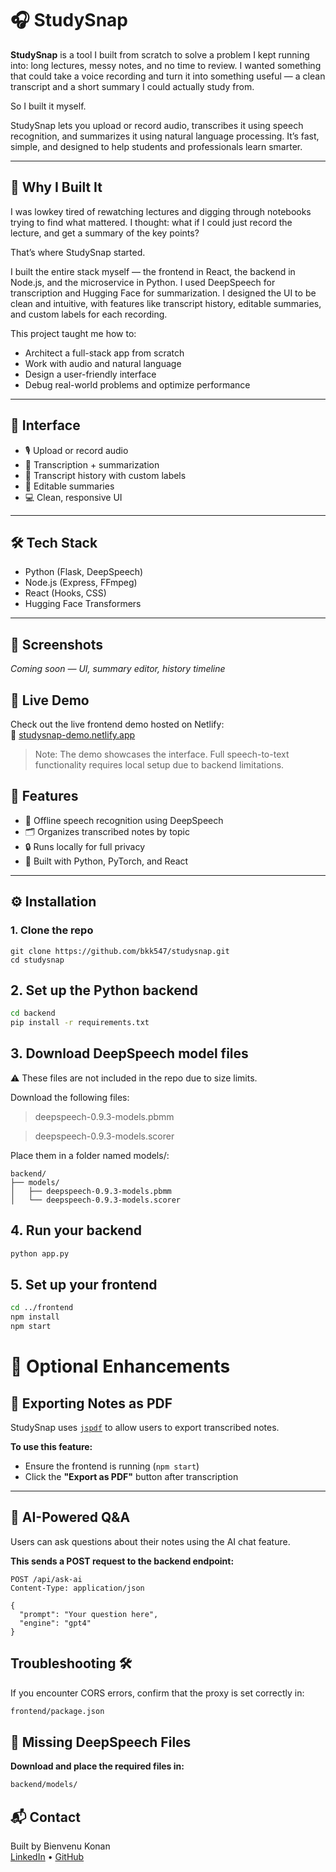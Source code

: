 # 🎧 StudySnap

**StudySnap** is a tool I built from scratch to solve a problem I kept running into: long lectures, messy notes, and no time to review. I wanted something that could take a voice recording and turn it into something useful — a clean transcript and a short summary I could actually study from.

So I built it myself.

StudySnap lets you upload or record audio, transcribes it using speech recognition, and summarizes it using natural language processing. It’s fast, simple, and designed to help students and professionals learn smarter.

---

## 🧠 Why I Built It

I was lowkey tired of rewatching lectures and digging through notebooks trying to find what mattered. I thought: what if I could just record the lecture, and get a summary of the key points?

That’s where StudySnap started.

I built the entire stack myself — the frontend in React, the backend in Node.js, and the microservice in Python. I used DeepSpeech for transcription and Hugging Face for summarization. I designed the UI to be clean and intuitive, with features like transcript history, editable summaries, and custom labels for each recording.

This project taught me how to:
- Architect a full-stack app from scratch
- Work with audio and natural language
- Design a user-friendly interface
- Debug real-world problems and optimize performance

---

## 🚀 Interface
- 🎙️ Upload or record audio
- 🧠 Transcription + summarization
- 📁 Transcript history with custom labels
- 📝 Editable summaries
- 💻 Clean, responsive UI

---

## 🛠️ Tech Stack
- Python (Flask, DeepSpeech)
- Node.js (Express, FFmpeg)
- React (Hooks, CSS)
- Hugging Face Transformers

---

## 📸 Screenshots
*Coming soon — UI, summary editor, history timeline*

## 🚀 Live Demo
Check out the live frontend demo hosted on Netlify:  
🔗 [studysnap-demo.netlify.app](https://studysnap-demo.netlify.app)

> Note: The demo showcases the interface. Full speech-to-text functionality requires local setup due to backend limitations.

## 🧠 Features

- 🎤 Offline speech recognition using DeepSpeech
- 🗂️ Organizes transcribed notes by topic
- 🔒 Runs locally for full privacy
- 🧪 Built with Python, PyTorch, and React

---

## ⚙️ Installation

### 1. Clone the repo

```git bash
git clone https://github.com/bkk547/studysnap.git
cd studysnap
```
## 2. Set up the Python backend

```bash
cd backend
pip install -r requirements.txt

```
## 3. Download DeepSpeech model files
⚠️ These files are not included in the repo due to size limits.

Download the following files:

> deepspeech-0.9.3-models.pbmm

> deepspeech-0.9.3-models.scorer

Place them in a folder named models/:
```
backend/
├── models/
│   ├── deepspeech-0.9.3-models.pbmm
│   └── deepspeech-0.9.3-models.scorer
```
## 4. Run your backend

```bash
python app.py

```
## 5. Set up your frontend

```bash
cd ../frontend
npm install
npm start
```

# 🧪 Optional Enhancements


## 📄 Exporting Notes as PDF

StudySnap uses [`jspdf`](https://www.npmjs.com/package/jspdf) to allow users to export transcribed notes.

**To use this feature:**

- Ensure the frontend is running (`npm start`)
- Click the **"Export as PDF"** button after transcription

---

## 🤖 AI-Powered Q&A

Users can ask questions about their notes using the AI chat feature.

**This sends a POST request to the backend endpoint:**

```http
POST /api/ask-ai
Content-Type: application/json

{
  "prompt": "Your question here",
  "engine": "gpt4"
}

```
## Troubleshooting 🛠

If you encounter CORS errors, confirm that the proxy is set correctly in:

```bash
frontend/package.json

```
## 📁 Missing DeepSpeech Files

**Download and place the required files in:**

```bash
backend/models/

```
## 📬 Contact
Built by Bienvenu Konan  
[LinkedIn](https://www.linkedin.com/public-profile/settings?trk=d_flagship3_profile_self_view_public_profile) • [GitHub](https://github.com/bkk547)

